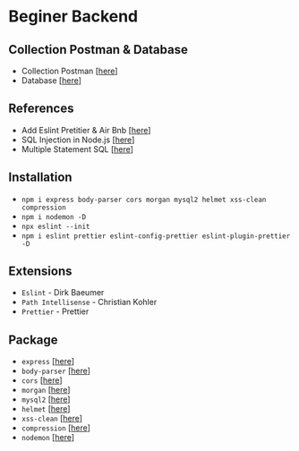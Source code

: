 # Beginer Backend

## Collection Postman & Database

- Collection Postman [[here](https://documenter.getpostman.com/view/9852901/UUxuhUhz)]
- Database [[here](https://github.com/ArkaWebClass/fw11-beginerBackend/blob/main/ticketing.sql)]

## References

- Add Eslint Pretitier & Air Bnb [[here](https://dev.to/saurabhggc/add-eslint-prettier-and-airbnb-to-your-project-3mo8)]
- SQL Injection in Node.js [[here](https://www.veracode.com/blog/secure-development/how-prevent-sql-injection-nodejs)]
- Multiple Statement SQL [[here](https://stackoverflow.com/questions/23266854/node-mysql-multiple-statements-in-one-query)]

## Installation

- `npm i express body-parser cors morgan mysql2 helmet xss-clean compression`
- `npm i nodemon -D`
- `npx eslint --init`
- `npm i eslint prettier eslint-config-prettier eslint-plugin-prettier -D`

## Extensions

- `Eslint` - Dirk Baeumer
- `Path Intellisense` - Christian Kohler
- `Prettier` - Prettier

## Package

- `express` [[here](https://www.npmjs.com/package/express)]
- `body-parser` [[here](https://www.npmjs.com/package/body-parser)]
- `cors` [[here](https://www.npmjs.com/package/cors)]
- `morgan` [[here](https://www.npmjs.com/package/morgan)]
- `mysql2` [[here](https://www.npmjs.com/package/mysql2)]
- `helmet` [[here](https://www.npmjs.com/package/helmet)]
- `xss-clean` [[here](https://www.npmjs.com/package/xss-clean)]
- `compression` [[here](https://www.npmjs.com/package/compression)]
- `nodemon` [[here](https://www.npmjs.com/package/nodemon)]
